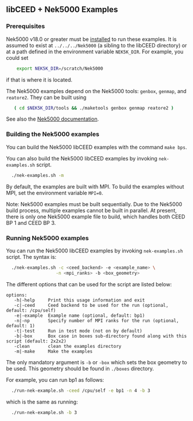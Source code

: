 ## libCEED + Nek5000 Examples

### Prerequisites

Nek5000 v18.0 or greater must be [installed](https://nek5000.mcs.anl.gov/getstarted/) to run
these examples.  It is assumed to exist at `../../../Nek5000` (a sibling to the
libCEED directory) or at a path defined in the environment variable `NEK5K_DIR`.
For example, you could set
```sh
    export NEK5K_DIR=/scratch/Nek5000
```
if that is where it is located.

The Nek5000 examples depend on the Nek5000 tools: `genbox`, `genmap`,
and `reatore2`. They can be built using
```sh
   ( cd $NEK5K_DIR/tools && ./maketools genbox genmap reatore2 )
```
See also the [Nek5000 documentation](https://nek5000.mcs.anl.gov/getstarted/).

### Building the Nek5000 examples

You can build the Nek5000 libCEED examples with the command `make bps`.

You can also build the Nek5000 libCEED examples by invoking `nek-examples.sh` script.
```sh
  ./nek-examples.sh -m
```

By default, the examples are built with MPI. To build the examples without MPI,
set the environment variable `MPI=0`.

Note: Nek5000 examples must be built sequentially. Due to the Nek5000 build
process, multiple examples cannot be built in parallel. At present, there is
only one Nek5000 example file to build, which handles both CEED BP 1 and
CEED BP 3.

### Running Nek5000 examples

You can run the Nek5000 libCEED examples by invoking `nek-examples.sh`
script. The syntax is:
```sh
  ./nek-examples.sh -c <ceed_backend> -e <example_name> \
                   -n <mpi_ranks> -b <box_geometry>
```
The different options that can be used for the script are listed below:
```
options:
   -h|-help     Print this usage information and exit
   -c|-ceed     Ceed backend to be used for the run (optional, default: /cpu/self)
   -e|-example  Example name (optional, default: bp1)
   -n|-np       Specify number of MPI ranks for the run (optional, default: 1)
   -t|-test     Run in test mode (not on by default)
   -b|-box      Box case in boxes sub-directory found along with this script (default: 2x2x2)
   -clean       clean the examples directory
   -m|-make     Make the examples
```
The only mandatory argument is `-b` or `-box` which sets the box geometry to be
used. This geometry should be found in `./boxes` directory.

For example, you can run bp1 as follows:
```sh
  ./run-nek-example.sh -ceed /cpu/self -e bp1 -n 4 -b 3
```
which is the same as running:
```sh
  ./run-nek-example.sh -b 3
```
